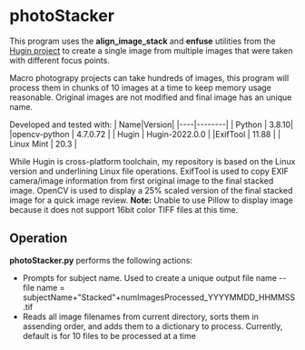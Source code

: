 # photoStacker
This program uses the **align_image_stack** and **enfuse** utilities from the [Hugin project](https://hugin.sourceforge.io/) to create a single image from multiple images that were taken with different focus points.

 Macro photograpy projects can take hundreds of images, this program will process them in chunks of 10 images at a time to keep memory usage reasonable. Original images are not modified and final image has an unique name.

 Developed and tested with:
 | Name|Version|
 |----|--------|
| Python   | 3.8.10|
|opencv-python   | 4.7.0.72  |
| Hugin   | Hugin-2022.0.0 |
|ExifTool   | 11.88  |
| Linux Mint | 20.3  |

While Hugin is cross-platform toolchain, my repository is based on the Linux version and underlining Linux file operations. ExifTool is used to copy EXIF camera/image information from first original image to the final stacked image. OpenCV is used to display a 25% scaled version of the final stacked image for a quick image review.
 **Note:** Unable to use Pillow to display image because it does not support 16bit color TIFF files at this time.

## Operation
**photoStacker.py** performs the following actions:
- Prompts for subject name. Used to create a unique output file name
-- file name = subjectName+"Stacked"+numImagesProcessed_YYYYMMDD_HHMMSS.tif
- Reads all image filenames from current directory, sorts them in assending order, and adds them to a dictionary to process. Currently, default is for 10 files to be processed at a time
